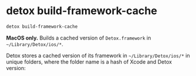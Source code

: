 # detox build-framework-cache

```bash
detox build-framework-cache
```

**MacOS only.** Builds a cached version of `Detox.framework` in `~/Library/Detox/ios/*`.

Detox stores a cached version of its framework in `~/Library/Detox/ios/*` in unique folders, where the folder name
is a hash of Xcode and Detox version:
